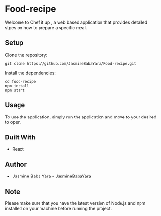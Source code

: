 # Food-recipe
Welcome to Chef it up , a web based application that provides detailed stpes on how to prepare a specific meal.

## Setup
Clone the repository:
~~~
git clone https://github.com/JasmineBabaYara/Food-recipe.git
~~~
Install the dependencies:
~~~
cd food-recipe
npm install
npm start
~~~

## Usage
To use the application, simply run the application and move to your desired to open.

## Built With
- React 

## Author
- Jasmine Baba Yara - [JasmineBabaYara](https://github.com/JasmineBabaYara)

## Note
Please make sure that you have the latest version of Node.js and npm installed on your machine before running the project. 
